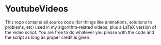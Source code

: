 # YoutubeVideos

This repo contains all source code (for things like animations, solutions to problems, etc) used in my algorithm-related videos, plus a LaTeX version of the video script. You are free to do whatever you please with the code and the script as long as proper credit is given.
